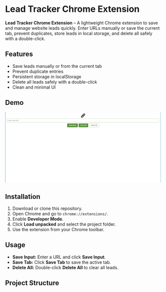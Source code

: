 # Lead Tracker Chrome Extension

**Lead Tracker Chrome Extension** – A lightweight Chrome extension to save and manage website leads quickly. Enter URLs manually or save the current tab, prevent duplicates, store leads in local storage, and delete all safely with a double-click.

## Features
- Save leads manually or from the current tab
- Prevent duplicate entries
- Persistent storage in localStorage
- Delete all leads safely with a double-click
- Clean and minimal UI

## Demo
![Lead Tracker Demo](images/leadTracker.png)

## Installation
1. Download or clone this repository.
2. Open Chrome and go to `chrome://extensions/`.
3. Enable **Developer Mode**.
4. Click **Load unpacked** and select the project folder.
5. Use the extension from your Chrome toolbar.

## Usage
- **Save Input:** Enter a URL and click **Save Input**.
- **Save Tab:** Click **Save Tab** to save the active tab.
- **Delete All:** Double-click **Delete All** to clear all leads.
## Project Structure

